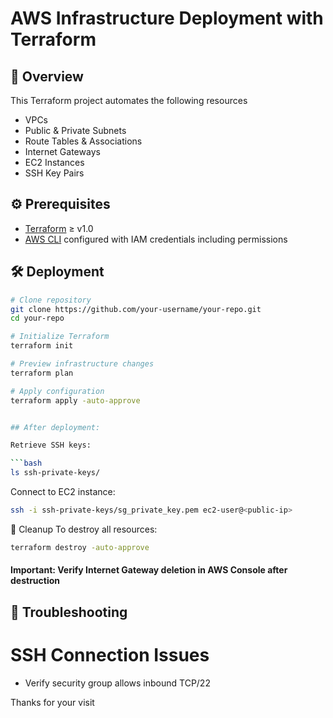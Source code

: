 # AWS Infrastructure Deployment with Terraform

## 📜 Overview
This Terraform project automates the following resources


- VPCs 
- Public & Private Subnets 
- Route Tables & Associations
- Internet Gateways
- EC2 Instances
- SSH Key Pairs



## ⚙️ Prerequisites
- [Terraform](https://developer.hashicorp.com/terraform/downloads) ≥ v1.0
- [AWS CLI](https://aws.amazon.com/cli/) configured with IAM credentials including permissions


## 🛠️ Deployment
```bash
# Clone repository
git clone https://github.com/your-username/your-repo.git
cd your-repo

# Initialize Terraform
terraform init

# Preview infrastructure changes
terraform plan

# Apply configuration
terraform apply -auto-approve


## After deployment:

Retrieve SSH keys:

```bash
ls ssh-private-keys/
```



Connect to EC2 instance:

```bash
ssh -i ssh-private-keys/sg_private_key.pem ec2-user@<public-ip>
```

🧹 Cleanup
To destroy all resources:

```bash
terraform destroy -auto-approve
```

#### Important: Verify Internet Gateway deletion in AWS Console after destruction

## 🐛 Troubleshooting

# SSH Connection Issues

- Verify security group allows inbound TCP/22


Thanks for your visit